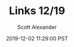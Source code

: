 ---
layout: podcast
title: "Links 12/19"
author: Scott Alexander
description: https://slatestarcodex.com/2019/12/02/links-12-19/
date: 2019-12-02 11:29:00 PST
length: 3804479
duration: 951
guid: links-12-19
---